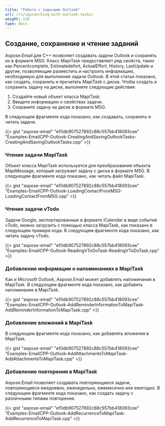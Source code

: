 ```yaml
---
title: "Работа с задачами Outlook"
url: /ru/cpp/working-with-outlook-tasks/
weight: 110
type: docs
---
```


## **Создание, сохранение и чтение заданий**
Aspose.Email для C++ позволяет создавать задачи Outlook и сохранять их в формате MSG. Класс MapiTask предоставляет ряд свойств, таких как Percentcomplete, Estimatedefort, ActualEffort, History, LastUpdate и другие, позволяющие разместить и настроить информацию, необходимую для выполнения задачи Outlook. В этой статье показано, как создать, сохранить и прочитать MapiTask с диска. Чтобы создать и сохранить задачу на диске, выполните следующие действия:

1. Создайте новый объект класса MapiTask.
1. Введите информацию о свойствах задачи.
1. Сохраните задачу на диске в формате MSG.

В следующем фрагменте кода показано, как создавать, сохранять и читать задачи.



{{< gist "aspose-email" "ef0db907527892c88c557bb418093cee" "Examples-EmailCPP-Outlook-CreatingAndSavingOutlookTasks-CreatingAndSavingOutlookTasks.cpp" >}}
### **Чтение задачи MapiTask**
Объект класса MapiTask используется для преобразования объекта MapiMessage, который загружает задачу с диска в формате MSG. В следующем фрагменте кода показано, как читать файл MapiTask.



{{< gist "aspose-email" "ef0db907527892c88c557bb418093cee" "Examples-EmailCPP-Outlook-LoadingContactFromMSG-LoadingContactFromMSG.cpp" >}}
### **Чтение задачи vTodo**
Задачи Google, экспортированные в формате iCalendar в виде событий vTodo, можно загрузить с помощью класса MapiTask, как показано в следующем примере кода. В следующем фрагменте кода показано, как читать задачу vTodo.



{{< gist "aspose-email" "ef0db907527892c88c557bb418093cee" "Examples-EmailCPP-Outlook-ReadingVToDoTask-ReadingVToDoTask.cpp" >}}
### **Добавление информации о напоминаниях в MapiTask**
Как и Microsoft Outlook, Aspose.Email может добавлять напоминания в MapiTask. В следующем фрагменте кода показано, как добавить напоминание в MapiTask.



{{< gist "aspose-email" "ef0db907527892c88c557bb418093cee" "Examples-EmailCPP-Outlook-AddReminderInformationToMapiTask-AddReminderInformationToMapiTask.cpp" >}}
### **Добавление вложений в MapiTask**
В следующем фрагменте кода показано, как добавлять вложения в MapiTask.



{{< gist "aspose-email" "ef0db907527892c88c557bb418093cee" "Examples-EmailCPP-Outlook-AddAttachmentsToMapiTask-AddAttachmentsToMapiTask.cpp" >}}
### **Добавление повторения в MapiTask**
Aspose.Email позволяет создавать повторяющиеся задачи, повторяющиеся ежедневно, еженедельно, ежемесячно или ежегодно. В следующем фрагменте кода показано, как создать задачу с различными типами повторения.



{{< gist "aspose-email" "ef0db907527892c88c557bb418093cee" "Examples-EmailCPP-Outlook-AddRecurrenceToMapiTask-AddRecurrenceToMapiTask.cpp" >}}
